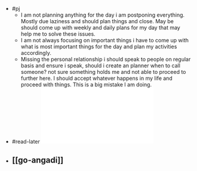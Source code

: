 - #pj
	- I am not planning anything for the day i am postponing everything. Mostly due laziness and should plan things and close. May be should come up with weekly and daily plans for my day that may help me to solve these issues.
	- I am not always focusing on important things i have to come up with what is most important things for the day and plan my activities accordingly.
	- Missing the personal relationship i should speak to people on regular basis and ensure i speak, should i create an planner when to call someone? not sure something holds me and not able to proceed to further here. I should accept whatever happens in my life and proceed with things. This is a big mistake I am doing.
- #read-later ![1-year plan to build a good life - HabitStrong.pdf](../assets/1-year_plan_to_build_a_good_life_-_HabitStrong_1683372829709_0.pdf)
- [[go-angadi]]
	-